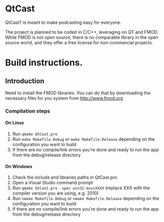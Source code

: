 # QtCast

QtCast? is meant to make podcasting easy for everyone.

The project is planned to be coded in C/C++, leveraging on QT and FMOD. While FMOD is not open source, there is no comparable library in the open source world, and they offer a free license for non-commercial projects.

# Build instructions.

## Introduction 

Need to install the FMOD libraries. You can do that by downloading the necessary files for you system from http://www.fmod.org

### Compilation steps 

#### On Linux

1. Run `qmake QtCast.pro`
2. Run `make Makefile.Debug` or `make Makefile.Release` depending on the configuration you want to build
3. If there are no compile/link errors you're done and ready to run the app from the debug/release directory
  
#### On Windows 

1. Check the include and libraries paths in QtCast.pro
2. Open a Visual Studio command prompt
3. Run `qmake QtCast.pro -spec win32-msvcXXXX` (replace XXX with the compiler version you are using, e.g. 2010)
4. Run `nmake Makefile.Debug` or `nmake Makefile.Release` depending on the configuration you want to build
5. If there are no compile/link errors you're done and ready to run the app from the debug/release directory
